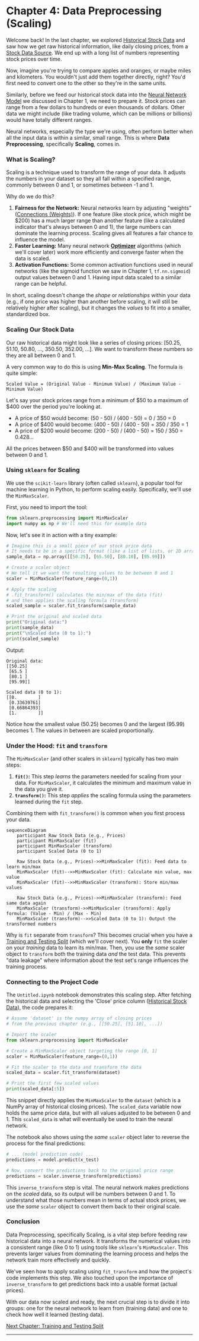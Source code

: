 # Chapter 4: Data Preprocessing (Scaling)

Welcome back! In the last chapter, we explored [Historical Stock Data](03_historical_stock_data_.md) and saw how we get raw historical information, like daily closing prices, from a [Stock Data Source](02_stock_data_source_.md). We end up with a long list of numbers representing stock prices over time.

Now, imagine you're trying to compare apples and oranges, or maybe miles and kilometers. You wouldn't just add them together directly, right? You'd first need to convert one to the other so they're in the same units.

Similarly, before we feed our historical stock data into the [Neural Network Model](01_neural_network_model_.md) we discussed in Chapter 1, we need to prepare it. Stock prices can range from a few dollars to hundreds or even thousands of dollars. Other data we might include (like trading volume, which can be millions or billions) would have totally different ranges.

Neural networks, especially the type we're using, often perform better when all the input data is within a similar, small range. This is where **Data Preprocessing**, specifically **Scaling**, comes in.

### What is Scaling?

Scaling is a technique used to transform the range of your data. It adjusts the numbers in your dataset so they all fall within a specified range, commonly between 0 and 1, or sometimes between -1 and 1.

Why do we do this?

1.  **Fairness for the Network:** Neural networks learn by adjusting "weights" ([Connections (Weights)](01_neural_network_model_.md)). If one feature (like stock price, which might be $200) has a much larger range than another feature (like a calculated indicator that's always between 0 and 1), the large numbers can dominate the learning process. Scaling gives all features a fair chance to influence the model.
2.  **Faster Learning:** Many neural network **[Optimizer](07_optimizer_.md)** algorithms (which we'll cover later) work more efficiently and converge faster when the data is scaled.
3.  **Activation Functions:** Some common activation functions used in neural networks (like the sigmoid function we saw in Chapter 1, `tf.nn.sigmoid`) output values between 0 and 1. Having input data scaled to a similar range can be helpful.

In short, scaling doesn't change the *shape* or *relationships* within your data (e.g., if one price was higher than another before scaling, it will still be relatively higher after scaling), but it changes the *values* to fit into a smaller, standardized box.

### Scaling Our Stock Data

Our raw historical data might look like a series of closing prices: [50.25, 51.10, 50.80, ..., 350.50, 352.00, ...]. We want to transform these numbers so they are all between 0 and 1.

A very common way to do this is using **Min-Max Scaling**. The formula is quite simple:

`Scaled Value = (Original Value - Minimum Value) / (Maximum Value - Minimum Value)`

Let's say your stock prices range from a minimum of $50 to a maximum of $400 over the period you're looking at.

*   A price of $50 would become: (50 - 50) / (400 - 50) = 0 / 350 = 0
*   A price of $400 would become: (400 - 50) / (400 - 50) = 350 / 350 = 1
*   A price of $200 would become: (200 - 50) / (400 - 50) = 150 / 350 = 0.428...

All the prices between $50 and $400 will be transformed into values between 0 and 1.

### Using `sklearn` for Scaling

We use the `scikit-learn` library (often called `sklearn`), a popular tool for machine learning in Python, to perform scaling easily. Specifically, we'll use the `MinMaxScaler`.

First, you need to import the tool:

```python
from sklearn.preprocessing import MinMaxScaler
import numpy as np # We'll need this for example data
```

Now, let's see it in action with a tiny example:

```python
# Imagine this is a small piece of our stock price data
# It needs to be in a specific format (like a list of lists, or 2D array)
sample_data = np.array([[50.25], [65.50], [80.10], [95.99]])

# Create a scaler object
# We tell it we want the resulting values to be between 0 and 1
scaler = MinMaxScaler(feature_range=(0,1))

# Apply the scaling
# .fit_transform() calculates the min/max of the data (fit)
# and then applies the scaling formula (transform)
scaled_sample = scaler.fit_transform(sample_data)

# Print the original and scaled data
print("Original data:")
print(sample_data)
print("\nScaled data (0 to 1):")
print(scaled_sample)
```

Output:

```
Original data:
[[50.25]
 [65.5 ]
 [80.1 ]
 [95.99]]

Scaled data (0 to 1):
[[0.        ]
 [0.33639761]
 [0.66864393]
 [1.        ]]
```

Notice how the smallest value (50.25) becomes 0 and the largest (95.99) becomes 1. The values in between are scaled proportionally.

### Under the Hood: `fit` and `transform`

The `MinMaxScaler` (and other scalers in `sklearn`) typically has two main steps:

1.  **`fit()`:** This step *learns* the parameters needed for scaling from your data. For `MinMaxScaler`, it calculates the minimum and maximum value in the data you give it.
2.  **`transform()`:** This step *applies* the scaling formula using the parameters learned during the `fit` step.

Combining them with `fit_transform()` is common when you first process your data.

```mermaid
sequenceDiagram
    participant Raw Stock Data (e.g., Prices)
    participant MinMaxScaler (fit)
    participant MinMaxScaler (transform)
    participant Scaled Data (0 to 1)

    Raw Stock Data (e.g., Prices)->>MinMaxScaler (fit): Feed data to learn min/max
    MinMaxScaler (fit)-->>MinMaxScaler (fit): Calculate min value, max value
    MinMaxScaler (fit)-->>MinMaxScaler (transform): Store min/max values

    Raw Stock Data (e.g., Prices)->>MinMaxScaler (transform): Feed same data again
    MinMaxScaler (transform)->>MinMaxScaler (transform): Apply formula: (Value - Min) / (Max - Min)
    MinMaxScaler (transform)-->>Scaled Data (0 to 1): Output the transformed numbers
```

Why is `fit` separate from `transform`? This becomes crucial when you have a [Training and Testing Split](05_training_and_testing_split_.md) (which we'll cover next). You **only** `fit` the scaler on your *training* data to learn its min/max. Then, you use the *same* scaler object to `transform` both the training data *and* the test data. This prevents "data leakage" where information about the test set's range influences the training process.

### Connecting to the Project Code

The `Untitled.ipynb` notebook demonstrates this scaling step. After fetching the historical data and selecting the 'Close' price column ([Historical Stock Data](03_historical_stock_data_.md)), the code prepares it:

```python
# Assume 'dataset' is the numpy array of closing prices
# from the previous chapter (e.g., [[50.25], [51.10], ...])

# Import the scaler
from sklearn.preprocessing import MinMaxScaler

# Create a MinMaxScaler object targeting the range [0, 1]
scaler = MinMaxScaler(feature_range=(0,1))

# Fit the scaler to the data and transform the data
scaled_data = scaler.fit_transform(dataset)

# Print the first few scaled values
print(scaled_data[:5])
```

This snippet directly applies the `MinMaxScaler` to the `dataset` (which is a NumPy array of historical closing prices). The `scaled_data` variable now holds the same price data, but with all values adjusted to be between 0 and 1. This `scaled_data` is what will eventually be used to train the neural network.

The notebook also shows using the *same* `scaler` object later to reverse the process for the final predictions:

```python
# ... (model prediction code) ...
predictions = model.predict(x_test) 

# Now, convert the predictions back to the original price range
predictions = scaler.inverse_transform(predictions) 
```

This `inverse_transform` step is vital. The neural network makes predictions on the *scaled* data, so its output will be numbers between 0 and 1. To understand what those numbers mean in terms of actual stock prices, we use the *same* `scaler` object to convert them back to their original scale.

### Conclusion

Data Preprocessing, specifically Scaling, is a vital step before feeding raw historical data into a neural network. It transforms the numerical values into a consistent range (like 0 to 1) using tools like `sklearn`'s `MinMaxScaler`. This prevents larger values from dominating the learning process and helps the network train more effectively and quickly.

We've seen how to apply scaling using `fit_transform` and how the project's code implements this step. We also touched upon the importance of `inverse_transform` to get predictions back into a usable format (actual prices).

With our data now scaled and ready, the next crucial step is to divide it into groups: one for the neural network to learn from (training data) and one to check how well it learned (testing data).

[Next Chapter: Training and Testing Split](05_training_and_testing_split_.md)

---
